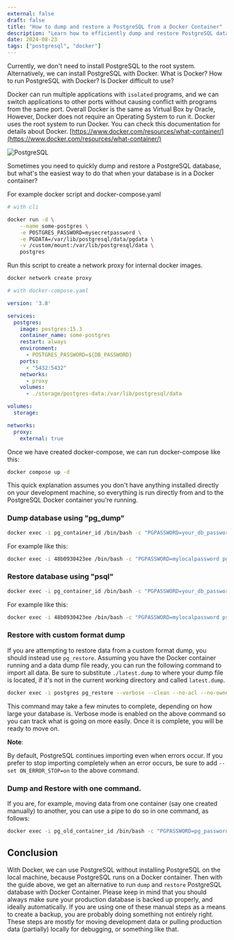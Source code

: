 ```yaml
---
external: false
draft: false
title: "How to dump and restore a PostgreSQL from a Docker Container"
description: "Learn how to efficiently dump and restore PostgreSQL databases from Docker containers in this quick guide. We’ll provide clear, step-by-step instructions for backing up your data with the pg_dump command and restoring it using psql. Whether for backup purposes or database migration, this guide ensures you can manage PostgreSQL in a Docker environment with ease and confidence."
date: 2024-08-23
tags: ["postgresql", "docker"]
---
```


Currently, we don't need to install PostgreSQL to the root system. Alternatively, we can install PostgreSQL with Docker. What is Docker? How to run PostgreSQL with Docker? Is Docker difficult to use?

Docker can run multiple applications with `isolated` programs, and we can switch applications to other ports without causing conflict with programs from the same port. Overall Docker is the same as Virtual Box by Oracle, However, Docker does not require an Operating System to run it. Docker uses the root system to run Docker. You can check this documentation for details about Docker.
[https://www.docker.com/resources/what-container/](https://www.docker.com/resources/what-container/)

![PostgreSQL](/static/blog/docker-postgresql/postgresql_logo.webp)

Sometimes you need to quickly dump and restore a PostgreSQL database, but what's the easiest way to do that when your database is in a Docker container?

For example docker script and docker-compose.yaml

```sh
# with cli

docker run -d \
	--name some-postgres \
	-e POSTGRES_PASSWORD=mysecretpassword \
	-e PGDATA=/var/lib/postgresql/data/pgdata \
	-v /custom/mount:/var/lib/postgresql/data \
	postgres
```

Run this script to create a network proxy for internal docker images.

```sh
docker network create proxy
```

```yaml
# with docker-compose.yaml

version: '3.8'

services:
  postgres:
    image: postgres:15.3
    container_name: some-postgres
    restart: always
    environment:
      - POSTGRES_PASSWORD=${DB_PASSWORD}
    ports:
      - "5432:5432"
    networks:
      - proxy
    volumes:
      - ./storage/postgres-data:/var/lib/postgresql/data

volumes:
  storage:

networks:
  proxy:
    external: true
```

Once we have created docker-compose, we can run docker-compose like this:
```sh
docker compose up -d
```

This quick explanation assumes you don't have anything installed directly on your development machine, so everything is run directly from and to the PostgreSQL Docker container you're running.

### Dump database using "pg_dump"

```sh
docker exec -i pg_container_id /bin/bash -c "PGPASSWORD=your_db_password pg_dump --username your_db_username your_database_name" > /desired/path/on/your/machine/dump.sql
```

For example like this:
```sh
docker exec -i 48b0930423ee /bin/bash -c "PGPASSWORD=mylocalpassword pg_dump --username postgres db_test_1" > /MyApps/Backup/2024-08-23_dump.sql
```

### Restore database using "psql"

```sh
docker exec -i pg_container_id /bin/bash -c "PGPASSWORD=your_db_password psql --username your_db_username your_database_name" < /path/on/your/machine/dump.sql
```

For example like this:
```sh
docker exec -i 48b0930423ee /bin/bash -c "PGPASSWORD=mylocalpassword psql --username postgres db_test_1" < /MyApps/Backup/2024-08-23_dump.sql
```

### Restore with custom format dump

If you are attempting to restore data from a custom format dump, you should instead use `pg_restore`.
Assuming you have the Docker container running and a data dump file ready, you can run the following command to import all data. Be sure to substitute `./latest.dump` to where your dump file is located, if it's not in the current working directory and called `latest.dump`. 

```sh
docker exec -i postgres pg_restore --verbose --clean --no-acl --no-owner -h localhost -U postgres -d your-db-name < ./latest.dump
```

This command may take a few minutes to complete, depending on how large your database is. Verbose mode is enabled on the above command so you can track what is going on more easily. Once it is complete, you will be ready to move on.

**Note**: 

By default, PostgreSQL continues importing even when errors occur. If you prefer to stop importing completely when an error occurs, be sure to add `--set ON_ERROR_STOP=on` to the above command.

### Dump and Restore with one command.

If you are, for example, moving data from one container (say one created manually) to another, you can use a pipe to do so in one command, as follows:

```sh
docker exec -i pg_old_container_id /bin/bash -c "PGPASSWORD=pg_password pg_dump --username pg_username database_name" | docker exec -i pg_new_container_id /bin/bash -c "PGPASSWORD=pg_password psql --username pg_username database_name"
```

## Conclusion

With Docker, we can use PostgreSQL without installing PostgreSQL on the local machine, because PostgreSQL runs on a Docker container. Then with the guide above, we get an alternative to run `dump` and `restore` PostgreSQL database with Docker Container. Please keep in mind that you should always make sure your production database is backed up properly, and ideally automatically. If you are using one of these manual steps as a means to create a backup, you are probably doing something not entirely right. These steps are mostly for moving development data or pulling production data (partially) locally for debugging, or something like that.
